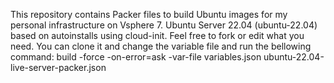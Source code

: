 This repository contains Packer files to build Ubuntu images for my personal infrastructure on Vsphere 7.
Ubuntu Server 22.04 (ubuntu-22.04) based on autoinstalls using cloud-init.
Feel free to fork or edit what you need.
You can clone it and change the variable file and run the bellowing command:
build -force -on-error=ask -var-file variables.json ubuntu-22.04-live-server-packer.json
